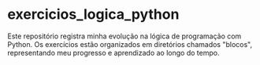 # exercicios_logica_python
Este repositório registra minha evolução na lógica de programação com Python.
Os exercícios estão organizados em diretórios chamados "blocos", representando meu progresso e aprendizado ao longo do tempo.
